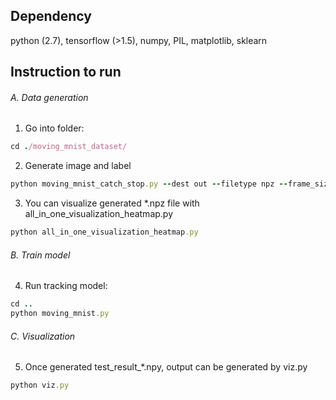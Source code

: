 ## Dependency 
python (2.7), tensorflow (>1.5), numpy, PIL, matplotlib, sklearn

## Instruction to run

###### A. Data generation
1. Go into folder:
```ruby
cd ./moving_mnist_dataset/
```
2. Generate image and label
```ruby
python moving_mnist_catch_stop.py --dest out --filetype npz --frame_size 64 --seq_len 10 --seqs 100000 --num_sz 28 --nums_per_image 2
```
3. You can visualize generated *.npz file with all_in_one_visualization_heatmap.py
```ruby
python all_in_one_visualization_heatmap.py
```
###### B. Train model
4. Run tracking model:
```ruby
cd ..
python moving_mnist.py
 ```
###### C. Visualization
5. Once generated test_result_*.npy, output can be generated by viz.py 
```ruby
python viz.py
```
